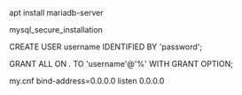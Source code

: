 apt install mariadb-server

mysql_secure_installation

CREATE USER username IDENTIFIED BY 'password';

GRANT ALL ON *.* TO 'username'@'%' WITH GRANT OPTION;

my.cnf
    bind-address=0.0.0.0
    listen 0.0.0.0
